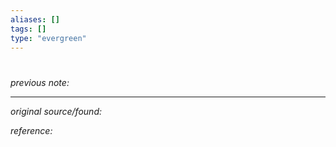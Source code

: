 ```yaml
---
aliases: []
tags: []
type: "evergreen"
---
```


# 

_previous note:_ 



---

_original source/found:_ 

_reference:_ 




